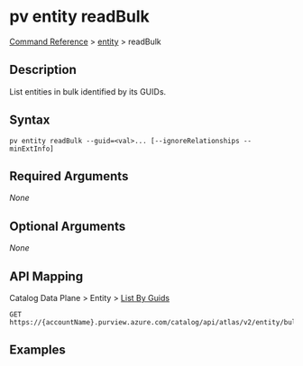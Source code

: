 # pv entity readBulk
[Command Reference](../../../README.md#command-reference) > [entity](./main.md) > readBulk

## Description
List entities in bulk identified by its GUIDs.

## Syntax
```
pv entity readBulk --guid=<val>... [--ignoreRelationships --minExtInfo]
```

## Required Arguments
*None*

## Optional Arguments
*None*

## API Mapping
Catalog Data Plane > Entity > [List By Guids](https://docs.microsoft.com/en-us/rest/api/purview/catalogdataplane/entity/list-by-guids)
```
GET https://{accountName}.purview.azure.com/catalog/api/atlas/v2/entity/bulk
```

## Examples
```powershell

```